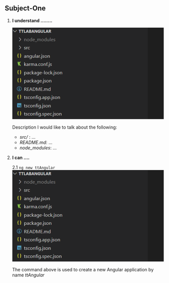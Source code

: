 ## Subject-One

1. **I understand ........**

    ![alt text](./images/angular_structure.png)
    
    Description
    I would like to talk about the following:  
    - _src/_ : ...  
    - _README.md_: ...  
    - _node\_modules_: ...    

2. **I can ....**

    2.1 ``ng new ttAngular``  
    ![alt text](images/angular_structure.png)

    The command above is used to create a new Angular application by name _ttAngular_
